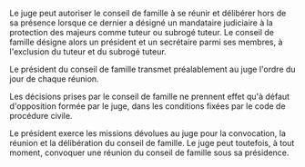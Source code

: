   
 Le juge peut autoriser le conseil de famille à se réunir et délibérer hors de sa présence lorsque ce dernier a désigné un mandataire judiciaire à la protection des majeurs comme tuteur ou subrogé tuteur. Le conseil de famille désigne alors un président et un secrétaire parmi ses membres, à l'exclusion du tuteur et du subrogé tuteur.  

  
 Le président du conseil de famille transmet préalablement au juge l'ordre du jour de chaque réunion.  

  
 Les décisions prises par le conseil de famille ne prennent effet qu'à défaut d'opposition formée par le juge, dans les conditions fixées par le code de procédure civile.  

  
 Le président exerce les missions dévolues au juge pour la convocation, la réunion et la délibération du conseil de famille. Le juge peut toutefois, à tout moment, convoquer une réunion du conseil de famille sous sa présidence.  

